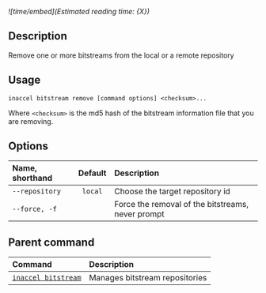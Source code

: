 *![time/embed](Estimated reading time: {X})*

## Description

Remove one or more bitstreams from the local or a remote repository

## Usage

```text
inaccel bitstream remove [command options] <checksum>...
```
Where `<checksum>` is the md5 hash of the bitstream information file that you are removing.

## Options

| Name, shorthand  | Default   | Description                                       |
| :--------------- | :-------: | :------------------------------------------------ |
| ` --repository ` | ` local ` | Choose the target repository id                   |
| ` --force, -f `  |           | Force the removal of the bitstreams, never prompt |

## Parent command

| Command                           | Description                    |
| :-------------------------------- | :----------------------------- |
| [` inaccel bitstream `](index.md) | Manages bitstream repositories |
